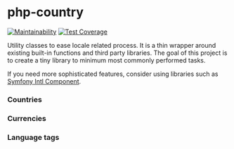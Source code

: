 # php-country

[![Maintainability](https://api.codeclimate.com/v1/badges/3d3a6ee05cbd42994058/maintainability)](https://codeclimate.com/github/eidng8/php-country/maintainability)
[![Test Coverage](https://api.codeclimate.com/v1/badges/3d3a6ee05cbd42994058/test_coverage)](https://codeclimate.com/github/eidng8/php-country/test_coverage)


Utility classes to ease locale related process. It is a thin wrapper around
existing built-in functions and third party libraries. The goal of this project
is to create a tiny library to minimum most commonly performed tasks.

If you need more sophisticated features, consider using libraries such as
[Symfony Intl Component](http://symfony.com/doc/current/components/intl.html).


### Countries

### Currencies

### Language tags
